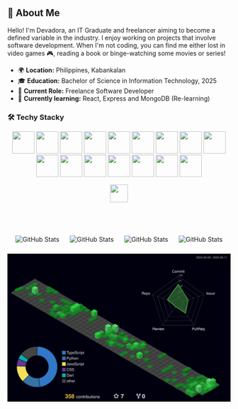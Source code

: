 



## 🎯 About Me

Hello! I'm Devadora, an IT Graduate and freelancer aiming to become a defined variable in the industry. I enjoy working on projects that involve software development. When I'm not coding, you can find me either lost in video games 🎮, reading a book or binge-watching some movies or series! 


- 🌍 **Location:** Philippines, Kabankalan
- 🎓 **Education:** Bachelor of Science in Information Technology, 2025
- 💼 **Current Role:** Freelance Software Developer
- 🌱 **Currently learning:** React, Express and MongoDB (Re-learning)

### 🛠️ Techy Stacky

<p align="center">
  <!-- Languages -->
  <img src="https://cdn.jsdelivr.net/gh/devicons/devicon/icons/javascript/javascript-original.svg" width="50" height="50" />
  <img src="https://cdn.jsdelivr.net/gh/devicons/devicon/icons/python/python-original.svg" width="50" height="50"/>
  <img src="https://cdn.jsdelivr.net/gh/devicons/devicon/icons/html5/html5-original.svg" width="50" height="50"/>
  <img src="https://cdn.jsdelivr.net/gh/devicons/devicon/icons/css3/css3-original.svg" width="50" height="50"/>
  <img src="https://cdn.jsdelivr.net/gh/devicons/devicon/icons/cplusplus/cplusplus-original.svg" width="50" height="50"/>
  <img src="https://cdn.jsdelivr.net/gh/devicons/devicon/icons/php/php-original.svg" width="50" height="50"/>
  <img src="https://cdn.jsdelivr.net/gh/devicons/devicon/icons/flutter/flutter-original.svg" width="50" height="50"/>
  <img src="https://cdn.jsdelivr.net/gh/devicons/devicon/icons/react/react-original.svg" width="50" height="50"/>
  <img src="https://cdn.jsdelivr.net/gh/devicons/devicon/icons/nextjs/nextjs-original.svg" width="50" height="50"/>
  <img src="https://cdn.jsdelivr.net/gh/devicons/devicon/icons/nodejs/nodejs-original.svg" width="50" height="50"/>
  <img src="https://cdn.jsdelivr.net/gh/devicons/devicon/icons/mysql/mysql-original.svg" width="50" height="50"/>
  <img src="https://cdn.jsdelivr.net/gh/devicons/devicon/icons/mongodb/mongodb-original.svg" width="50" height="50"/>
  <img src="https://cdn.jsdelivr.net/gh/devicons/devicon/icons/postgresql/postgresql-original.svg" width="50" height="50"/>
  <img src="https://cdn.jsdelivr.net/gh/devicons/devicon/icons/firebase/firebase-plain.svg" width="50" height="50"/>
  <img src="https://cdn.jsdelivr.net/gh/devicons/devicon/icons/git/git-original.svg" width="50" height="50"/>
  <img src="https://cdn.jsdelivr.net/gh/devicons/devicon/icons/github/github-original.svg" width="50" height="50"/>
</p>



<p align="center">
  <a href="https://www.linkedin.com/in/rai-reyes-6bb906272/" target="_blank" style="text-decoration: none">
    <img src="https://cdn.jsdelivr.net/gh/devicons/devicon/icons/linkedin/linkedin-original.svg" width="40" height="40"/>
  </a>

</p>

<!--
- **Languages:** JavaScript, Python, HTML/CSS, C++, Wordpress, VB.Net, Dart, React Native, PHP
- **Frameworks:** React, Tailwind CSS, Bootstrap, Node, Express, Expo, NextJS, Flutter
- **Databases:** MySQL, MongoDB, Firebase, PostgreSQL, Supabase
- **Libraries:** ShadCN, ShadCN UI, React Redux, GSAP
- **Version Control:** Git, GitHub, XAMPP
- **Hosting:** Vercel and Netlify


   <h3 align = 'center'> Socials</h3
<p align = 'center' border = '1px solid black'>
   <a href="https://www.linkedin.com/in/rai-reyes-6bb906272/" target="_blank">
  <img src="https://img.shields.io/badge/LinkedIn-0077B5?style=for-the-badge&logo=linkedin&logoColor=white" alt="Rai"/> 
   </a>
  <a href="https://twitter.com/Aur4e_" target="_blank">
  <img src="https://img.shields.io/badge/Twitter-1DA1F2?style=for-the-badge&logo=twitter&logoColor=white" />
  </a>
   <a href="https://www.instagram.com/mkdnightr8i_n/" target="_blank">
  <img src="https://img.shields.io/badge/Instagram-fe4164?style=for-the-badge&logo=instagram&logoColor=white" alt="Rai" />
   </a>
   <a href="https://www.facebook.com/2r.reyes" target="_blank">
  <img src="https://img.shields.io/badge/Facebook-20BEFF?&style=for-the-badge&logo=facebook&logoColor=white" alt="Rai"  />
   </a>
</p>

--> 
<br>
<br>
<p align="center">

<img src="https://github-readme-stats.vercel.app/api?username=DevAdora&show_icons=true&theme=radical" alt="GitHub Stats" height="160" style="padding: 10px;" />
<img src="https://github-readme-stats.vercel.app/api/top-langs/?username=DevAdora&layout=compact&theme=radical" alt="GitHub Stats" height="160" style="padding: 10px;" />
<img src="https://github-readme-streak-stats.herokuapp.com/?user=DevAdora&theme=radical" alt="GitHub Stats" height="160" style="padding: 10px;" /> 
<img src="https://github-profile-trophy.vercel.app/?username=DevAdora&theme=onedark" alt="GitHub Stats" height="160" style="padding: 10px;" />
</p>



![](./profile-3d-contrib/profile-night-green.svg)



<!--
**DevAdora/DevAdora** is a ✨ _special_ ✨ repository because its `README.md` (this file) appears on your GitHub profile.

Here are some ideas to get you started:

- 🔭 I’m currently working on ...
- 🌱 I’m currently learning ...
- 👯 I’m looking to collaborate on ...
- 🤔 I’m looking for help with ...
- 💬 Ask me about ...
- 📫 How to reach me: ...
- 😄 Pronouns: ...
- ⚡ Fun fact: ...
-->
